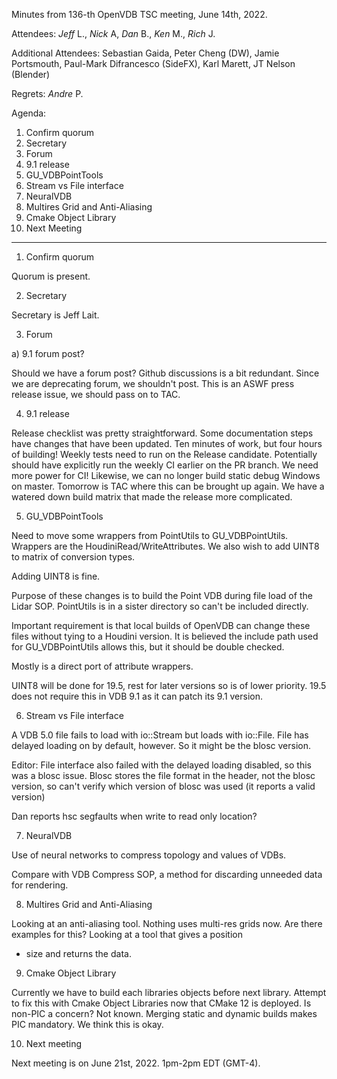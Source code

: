 Minutes from 136-th OpenVDB TSC meeting, June 14th, 2022.

Attendees: *Jeff* L., *Nick* A, *Dan* B., *Ken* M., *Rich* J.

Additional Attendees: Sebastian Gaida, Peter Cheng (DW), Jamie
Portsmouth, Paul-Mark Difrancesco (SideFX), Karl Marett, JT Nelson
(Blender)

Regrets: *Andre* P.

Agenda:

1) Confirm quorum
2) Secretary
3) Forum
4) 9.1 release
5) GU_VDBPointTools
6) Stream vs File interface
7) NeuralVDB
8) Multires Grid and Anti-Aliasing
9) Cmake Object Library
10) Next Meeting

--------------------

1) Confirm quorum

Quorum is present.

2) Secretary

Secretary is Jeff Lait.

3) Forum

a) 9.1 forum post?

Should we have a forum post?  Github discussions is a bit redundant.  Since we are deprecating forum, we shouldn't post.  This is an ASWF press release issue, we should pass on to TAC.

4) 9.1 release

Release checklist was pretty straightforward. Some documentation steps have
changes that have been updated.   Ten minutes of work, but four hours
of building!  Weekly tests need to run on the Release candidate.
Potentially should have explicitly run the weekly CI earlier on the PR
branch.  We need more power for CI!  Likewise, we can no longer build
static debug Windows on master.  Tomorrow is TAC where this can be
brought up again.  We have a watered down build matrix that made the
release more complicated.

5) GU_VDBPointTools

Need to move some wrappers from PointUtils to GU_VDBPointUtils.
Wrappers are the HoudiniRead/WriteAttributes.  We also wish to add
UINT8 to matrix of conversion types.  

Adding UINT8 is fine.  

Purpose of these changes is to build the Point VDB during file load of
the Lidar SOP.  PointUtils is in a sister directory so can't be
included directly.

Important requirement is that local builds of OpenVDB can change these
files without tying to a Houdini version.  It is believed the include
path used for GU_VDBPointUtils allows this, but it should be double
checked.

Mostly is a direct port of attribute wrappers.

UINT8 will be done for 19.5, rest for later versions so is of lower
priority.  19.5 does not require this in VDB 9.1 as it can patch its
9.1 version.

6) Stream vs File interface

A VDB 5.0 file fails to load with io::Stream but loads with io::File.
File has delayed loading on by default, however.  So it might be the
blosc version.  

Editor: File interface also failed with the delayed loading disabled,
so this was a blosc issue.  Blosc stores the file format in the
header, not the blosc version, so can't verify which version of blosc
was used (it reports a valid version)

Dan reports hsc segfaults when write to read only location?

7) NeuralVDB

Use of neural networks to compress topology and values of VDBs.  

Compare with VDB Compress SOP, a method for discarding unneeded data
for rendering.

8) Multires Grid and Anti-Aliasing

Looking at an anti-aliasing tool.  Nothing uses multi-res grids now.
Are there examples for this?  Looking at a tool that gives a position
+ size and returns the data.

9) Cmake Object Library

Currently we have to build each libraries objects before next library.
Attempt to fix this with Cmake Object Libraries now that CMake 12 is
deployed.   Is non-PIC a concern?  Not known.  Merging static and dynamic
builds makes PIC mandatory.  We think this is okay.

10) Next meeting

Next meeting is on June 21st, 2022. 1pm-2pm EDT (GMT-4).

